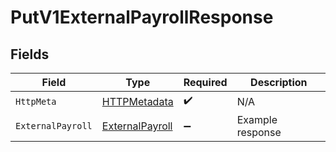 # PutV1ExternalPayrollResponse


## Fields

| Field                                                         | Type                                                          | Required                                                      | Description                                                   |
| ------------------------------------------------------------- | ------------------------------------------------------------- | ------------------------------------------------------------- | ------------------------------------------------------------- |
| `HttpMeta`                                                    | [HTTPMetadata](../../Models/Components/HTTPMetadata.md)       | :heavy_check_mark:                                            | N/A                                                           |
| `ExternalPayroll`                                             | [ExternalPayroll](../../Models/Components/ExternalPayroll.md) | :heavy_minus_sign:                                            | Example response                                              |